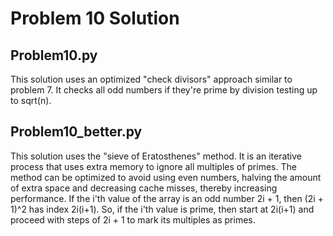 # Problem 10 Solution

## Problem10.py
This solution uses an optimized "check divisors" approach similar to problem 7.
It checks all odd numbers if they're prime by division testing up to sqrt(n).

## Problem10_better.py
This solution uses the "sieve of Eratosthenes" method. It is an iterative process
that uses extra memory to ignore all multiples of primes. The method can be
optimized to avoid using even numbers, halving the amount of extra space and
decreasing cache misses, thereby increasing performance. If the i'th value of
the array is an odd number 2i + 1, then (2i + 1)^2 has index 2i(i+1). So, if
the i'th value is prime, then start at 2i(i+1) and proceed with steps of
2i + 1 to mark its multiples as primes.
